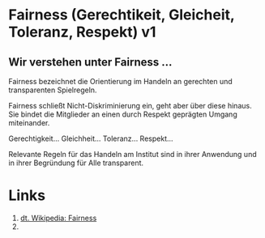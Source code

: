 <!---
   NAME - The NAME of this project is:
ethos

  FILE - The FILENAME of the current file is:
/v1.md

  CREATION - This project was CREATED on:
2017-01-28-16:15:00 UTC

  MODIFICATION - This project was last MODIFIED on:
2017-01-28-16:15:00 UTC

  VERSION - The current VERSION of this project is:
<git-commit-hash>-2017-01-28-16:15:00 UTC

  CREATOR(S) - This project was CREATED by:
Michael Czechowski, Martin Maga

  CONTACT - You can CONTACT the creator(s) or developer(s) of this project at:
E-Mail: mail@martinmaga.de

  COPYRIGHT - The COPYRIGHT holder of this project is:
COPYRIGHT (c) 2016 Martin Maga

  LICENSE - This project is LICENSED under the following license:
Martin Maga 2016 CC BY-SA 4.0 https://creativecommons.org

  SUBFILE – This is a SUBFILE! For more INFORMATION on this project go to:
/README.md
--->

# Fairness (Gerechtikeit, Gleicheit, Toleranz, Respekt) **v1**
## Wir verstehen unter Fairness …

Fairness bezeichnet die Orientierung im Handeln an gerechten und transparenten Spielregeln.

Fairness schließt Nicht-Diskriminierung ein, geht aber über diese hinaus. Sie bindet die Mitglieder an einen durch Respekt geprägten Umgang miteinander.

Gerechtigkeit...
Gleichheit...
Toleranz...
Respekt...

Relevante Regeln für das Handeln am Institut sind in ihrer Anwendung und in ihrer Begründung für Alle transparent.



# Links
1. [dt. Wikipedia: Fairness](https://de.wikipedia.org/wiki/Fairness)
2.
